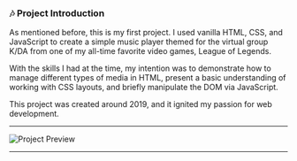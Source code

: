 ### 🎶 Project Introduction

As mentioned before, this is my first project. I used vanilla HTML, CSS, and JavaScript to create a simple music player themed for the virtual group K/DA from one of my all-time favorite video games, League of Legends.

With the skills I had at the time, my intention was to demonstrate how to manage different types of media in HTML, present a basic understanding of working with CSS layouts, and briefly manipulate the DOM via JavaScript.

This project was created around 2019, and it ignited my passion for web development.
___
![Project Preview](https://github.com/ganchev-alex/kda-player/assets/130899140/644d9be7-64b7-4fc6-afab-792e0b7d3b2e)
___
